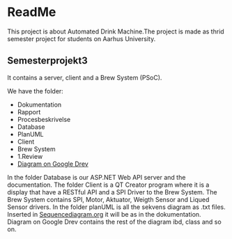 # ReadMe
This project is about Automated Drink Machine.The project is made as thrid semester project for students on Aarhus University. 

## Semesterprojekt3
It contains a server, client and a Brew System (PSoC). 

We have the folder: 
* Dokumentation
* Rapport
* Procesbeskrivelse
* Database 
* PlanUML
* Client
* Brew System
* 1.Review
* [Diagram on Google Drev](https://drive.google.com/drive/folders/1F_hQOGPd5BP1FKGLsIeqat27AIzfPU08?usp=sharing)
   
In the folder Database is our ASP.NET Web API server and the documentation. The folder Client is a QT Creator program where it is a display that have a RESTful API and a SPI Driver to the Brew System. The Brew System contains SPI, Motor, Aktuator, Weigth 
Sensor and Liqued Sensor drivers. In the folder planUML is all the sekvens diagram as .txt files. Inserted in [Sequencediagram.org](https://sequencediagram.org/) it will be as in the dokumentation. Diagram on Google Drev contains the rest of the diagram ibd, class and so on. 